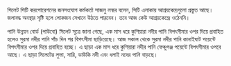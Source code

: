 সিলেট সিটি করপোরেশনের জনসংযোগ কর্মকর্তা সাজলু লস্কর বলেন, সিটি এলাকায় আশ্রয়কেন্দ্রগুলো প্রস্তুত আছে। জলাবদ্ধ অবস্থার সৃষ্টি হলে লোকজন সেখানে উঠতে পারবেন। তবে আজ কেউ আশ্রয়কেন্দ্রে ওঠেননি।

পানি উন্নয়ন বোর্ড (পাউবো) সিলেট সূত্রে জানা গেছে, এক মাস ধরে কুশিয়ারা নদীর পানি বিপৎসীমার ওপর দিয়ে প্রবাহিত হলেও সুরমা নদীর পানি পাঁচ দিন পর বিপৎসীমা ছাড়িয়েছে। আজ সকাল থেকে সুরমা নদীর পানি কানাইঘাট পয়েন্টে বিপৎসীমার ওপর দিয়ে প্রবাহিত হচ্ছে। এ ছাড়া এক মাস ধরে কুশিয়ারা নদীর পানি ফেঞ্চুগঞ্জ পয়েন্টে বিপৎসীমার ওপরে আছে। এ ছাড়া সিলেটের লুভা, সারি, ডাউকি নদী এবং ধলাই নদের পানি বাড়ছে।
